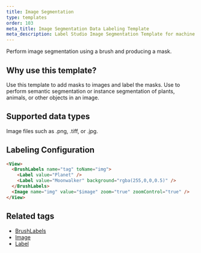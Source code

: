 ```yaml
---
title: Image Segmentation
type: templates
order: 103
meta_title: Image Segmentation Data Labeling Template
meta_description: Label Studio Image Segmentation Template for machine learning and data science data labeling projects.
---
```


Perform image segmentation using a brush and producing a mask.

## Why use this template?

Use this template to add masks to images and label the masks. Use to perform semantic segmentation or instance segmentation of plants, animals, or other objects in an image. 

## Supported data types

Image files such as .png, .tiff, or .jpg. 

## Labeling Configuration  

```html
<View>
  <BrushLabels name="tag" toName="img">
    <Label value="Planet" />
    <Label value="Moonwalker" background="rgba(255,0,0,0.5)" />
  </BrushLabels>
  <Image name="img" value="$image" zoom="true" zoomControl="true" />
</View>
```


## Related tags

* [BrushLabels](/tags/brushlabels.html)
* [Image](/tags/image.html)
* [Label](/tags/label.html)
